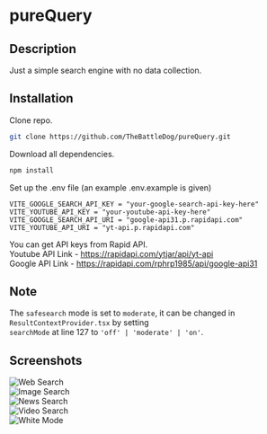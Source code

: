 # pureQuery

## Description
Just a simple search engine with no data collection.

## Installation
Clone repo.
```sh
git clone https://github.com/TheBattleDog/pureQuery.git
```
Download all dependencies.
```sh
npm install
```
Set up the .env file (an example .env.example is given)
```
VITE_GOOGLE_SEARCH_API_KEY = "your-google-search-api-key-here"
VITE_YOUTUBE_API_KEY = "your-youtube-api-key-here"
VITE_GOOGLE_SEARCH_API_URI = "google-api31.p.rapidapi.com"
VITE_YOUTUBE_API_URI = "yt-api.p.rapidapi.com"
```
You can get API keys from Rapid API. <br />
Youtube API Link - https://rapidapi.com/ytjar/api/yt-api <br />
Google API Link - https://rapidapi.com/rphrp1985/api/google-api31 <br />

## Note

The ```safesearch``` mode is set to ```moderate```, it can be changed in ```ResultContextProvider.tsx``` by setting <br />
```searchMode``` at line 127 to ```'off' | 'moderate' | 'on'```.

## Screenshots
![Web Search](./Screenshots/WebSearchPanel.png?raw=true "Web Search")<br />
![Image Search](./Screenshots/ImagesPanel.png?raw=true "Image Search")<br />
![News Search](./Screenshots/newsPanel.png?raw=true "News Search")<br />
![Video Search](./Screenshots/videoPanel.png?raw=true "Video Search")<br />
![White Mode](./Screenshots/whiteMode.png?raw=true "White Mode News Search")<br />